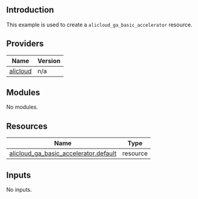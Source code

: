 ## Introduction

This example is used to create a `alicloud_ga_basic_accelerator` resource.

<!-- BEGIN_TF_DOCS -->
## Providers

| Name | Version |
|------|---------|
| <a name="provider_alicloud"></a> [alicloud](#provider\_alicloud) | n/a |

## Modules

No modules.

## Resources

| Name | Type |
|------|------|
| [alicloud_ga_basic_accelerator.default](https://registry.terraform.io/providers/aliyun/alicloud/latest/docs/resources/ga_basic_accelerator) | resource |

## Inputs

No inputs.
<!-- END_TF_DOCS -->
